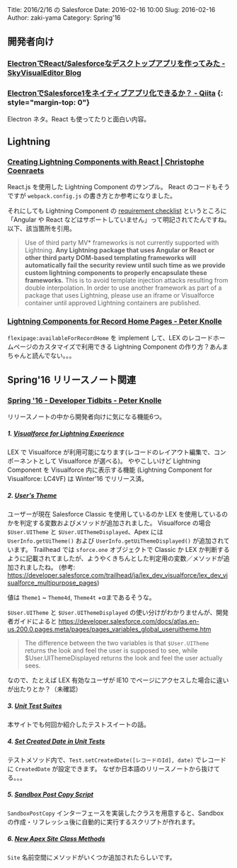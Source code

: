 Title: 2016/2/16 の Salesforce
Date: 2016-02-16 10:00
Slug: 2016-02-16
Author: zaki-yama
Category: Spring'16

## 開発者向け

### [ElectronでReact/Salesforceなデスクトップアプリを作ってみた - SkyVisualEditor Blog](http://info.skyvisualeditor.com/blog/2016/160208_001566.php)

### [ElectronでSalesforce1をネイティブアプリ化できるか？ - Qiita](http://qiita.com/a_kuratani/items/f1cd6b02381cfb7e0381) {: style="margin-top: 0"}

Electron ネタ。React も使ってたりと面白い内容。


## Lightning

### [Creating Lightning Components with React | Christophe Coenraets](http://coenraets.org/blog/2016/02/creating-lightning-components-with-react/)

React.js を使用した Lightning Component のサンプル。
React のコードもそうですが `webpack.config.js` の書き方とか参考になりました。

それにしても Lightning Component の [requirement checklist](https://developer.salesforce.com/page/Requirements_Checklist) というところに「Angular や React などはサポートしていません」って明記されてたんですね。
以下、該当箇所を引用。

> Use of third party MV\* frameworks is not currently supported with Lightning. **Any Lightning package that uses Angular or React or other third party DOM-based templating frameworks will automatically fail the security review until such time as we provide custom lightning components to properly encapsulate these frameworks.** This is to avoid template injection attacks resulting from double interpolation. In order to use another framework as part of a package that uses Lightning, please use an iframe or Visualforce container until approved Lightning containers are published.

### [Lightning Components for Record Home Pages - Peter Knolle](http://peterknolle.com/lightning-components-for-record-home-pages/)

`flexipage:availableForRecordHome` を implement して、LEX のレコードホームページのカスタマイズで利用できる Lightning Component の作り方？あんまちゃんと読んでない。。。

## Spring'16 リリースノート関連

### [Spring '16 - Developer Tidbits - Peter Knolle](http://peterknolle.com/spring-16-developer-tidbits/)

リリースノートの中から開発者向けに気になる機能6つ。

##### 1. [Visualforce for Lightning Experience](https://releasenotes.docs.salesforce.com/ja-jp/spring16/release-notes/rn_vf_lex_beta.htm)

LEX で Visualforce が利用可能になります(レコードのレイアウト編集で、コンポーネントとして Visualforce が選べる)。
ややこしいけど Lightning Component を Visualforce 内に表示する機能 (Lightning Component for Visualforce: LC4VF) は Winter'16 でリリース済。

##### 2. [User's Theme](https://releasenotes.docs.salesforce.com/ja-jp/spring16/release-notes/rn_vf_uitheme.htm)

ユーザーが現在 Salesforce Classic を使用しているのか LEX を使用しているのかを判定する変数およびメソッドが追加されました。
Visualforce の場合 `$User.UITheme` と `$User.UIThemeDisplayed`、Apex には `UserInfo.getUiTheme()` および `UserInfo.getUiThemeDisplayed()` が追加されています。
Trailhead では `sforce.one` オブジェクトで Classic か LEX か判断するように記載されてましたが、ようやくきちんとした判定用の変数／メソッドが追加されましたね。
(参考: https://developer.salesforce.com/trailhead/ja/lex_dev_visualforce/lex_dev_visualforce_multipurpose_pages)

値は `Theme1` ~ `Theme4d`, `Theme4t` +αまであるそうな。

`$User.UITheme` と `$User.UIThemeDisplayed` の使い分けがわかりませんが、開発者ガイドによると
https://developer.salesforce.com/docs/atlas.en-us.200.0.pages.meta/pages/pages_variables_global_useruitheme.htm

> The difference between the two variables is that `$User.UITheme` returns the look and feel the user is supposed to see, while $User.UIThemeDisplayed returns the look and feel the user actually sees. 

なので、たとえば LEX 有効なユーザが IE10 でページにアクセスした場合に違いが出たりとか？（未確認）

##### 3. [Unit Test Suites](https://releasenotes.docs.salesforce.com/ja-jp/spring16/release-notes/rn_apex_tests.htm#rn_apex_tests_test_suites)

本サイトでも何回か紹介したテストスイートの話。

##### 4. [Set Created Date in Unit Tests](https://releasenotes.docs.salesforce.com/en-us/spring16/release-notes/rn_apex_tests.htm#rn_apex_tests_setcreateddate)

テストメソッド内で、`Test.setCreatedDate([レコードのId], date)` でレコードに `CreatedDate` が設定できます。
なぜか日本語のリリースノートから抜けてる。。。

##### 5. [Sandbox Post Copy Script](http://docs.releasenotes.salesforce.com/ja-jp/spring16/release-notes/rn_deployment_sandbox_postcopy_script.htm)

`SandboxPostCopy` インターフェースを実装したクラスを用意すると、Sandbox の作成・リフレッシュ後に自動的に実行するスクリプトが作れます。

##### 6. [New Apex Site Class Methods](https://releasenotes.docs.salesforce.com/ja-jp/spring16/release-notes/rn_apex_new_classes_methods.htm#rn_apex_new_classes_methods)

`Site` 名前空間にメソッドがいくつか追加されたらしいです。
